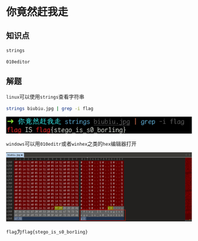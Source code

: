 # 你竟然赶我走

## 知识点

`strings`

`010editor`

## 解题

`linux`可以使用`strings`查看字符串

```bash
strings biubiu.jpg | grep -i flag
```

![](./img/你竟然赶我走-1.png)

`windows`可以用`010editr`或者`winhex`之类的`hex`编辑器打开

![](./img/你竟然赶我走-2.png)

`flag`为`flag{stego_is_s0_bor1ing}`